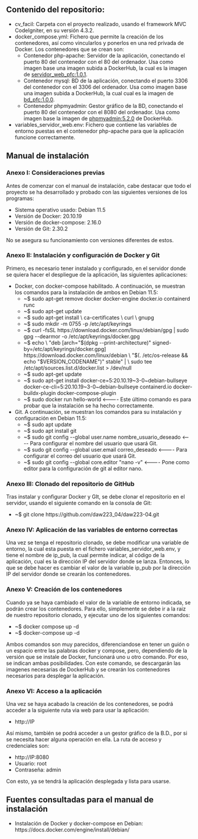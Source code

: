 <h2>Contenido del repositorio:</h2>
<ul>
        <li>cv_facil: Carpeta con el proyecto realizado, usando el framework MVC CodeIgniter, en su versión 4.3.2.</li>
        <li>docker_compose.yml: Fichero que permite la creación de los contenedores, así como vincularlos y ponerlos en una red privada de Docker. Los contenedores que se crean son:
        <ul>
                <li>Contenedor php-apache: Servidor de la aplicación, conectando el puerto 80 del contenedor con el 80 del ordenador. Usa como imagen base una imagen subida a DockerHub, la cual es la imagen de <a href="https://hub.docker.com/r/daw22304/servidor_web_pfc">servidor_web_pfc:1.0.1</a>.</li>
                <li>Contenedor mysql: BD de la aplicación, conectando el puerto 3306 del contenedor con el 3306 del ordenador. Usa como imagen base una imagen subida a DockerHub, la cual cual es la imagen de <a href="https://hub.docker.com/r/daw22304/bd_pfc">bd_pfc:1.0.0</a>.</li>
                <li>Contenedor phpmyadmin: Gestor gráfico de la BD, conectando el puerto 80 del contenedor con el 8080 del ordenador. Usa como imagen base la imagen de <a href="https://hub.docker.com/_/phpmyadmin">phpmyadmin:5.2.0</a> de DockerHub.
        </ul>
	</li>
        <li>variables_servidor_web.env: Fichero que contiene las variables de entorno puestas en el contenedor php-apache para que la aplicación funcione correctamente.</li>
</ul>

<h2>Manual de instalación</h2>

<h3>Anexo I: Consideraciones previas</h3>

Antes de comenzar con el manual de instalación, cabe destacar que todo el proyecto se ha desarrollado y probado con las siguientes versiones de los programas:
<ul>
	<li>Sistema operativo usado: Debian 11.5</li>
	<li>Versión de Docker: 20.10.19</li>
	<li>Versión de docker-compose: 2.16.0</li>
	<li>Versión de Git: 2.30.2</li>
</ul>
No se asegura su funcionamiento con versiones diferentes de estos.

<h3>Anexo II: Instalación y configuración de Docker y Git</h3>

Primero, es necesario tener instalado y configurado, en el servidor donde se quiera hacer el despliegue de la aplicación, las siguientes aplicaciones:
<ul>
	<li>Docker, con docker-compose habilitado. A continuación, se muestran los comandos para la instalación de ambos en Debian 11.5:
	<ul>
		<li>~$ sudo apt-get remove docker docker-engine docker.io containerd runc</li>
		<li>~$ sudo apt-get update</li>
		<li>~$ sudo apt-get install \
                	ca-certificates \
                	curl \
                	gnupg
		</li>
		<li>~$ sudo mkdir -m 0755 -p /etc/apt/keyrings</li>
		<li>~$ curl -fsSL https://download.docker.com/linux/debian/gpg | sudo gpg --dearmor -o /etc/apt/keyrings/docker.gpg</li>
		<li>~$ echo \
                	"deb [arch="$(dpkg --print-architecture)" signed-by=/etc/apt/keyrings/docker.gpg] https://download.docker.com/linux/debian \
                	"$(. /etc/os-release && echo "$VERSION_CODENAME")" stable" | \
                	sudo tee /etc/apt/sources.list.d/docker.list > /dev/null
		</li>
		<li>~$ sudo apt-get update</li>
		<li>~$ sudo apt-get install docker-ce=5:20.10.19~3-0~debian-bullseye docker-ce-cli=5:20.10.19~3-0~debian-bullseye containerd.io docker-buildx-plugin docker-compose-plugin</li>
		<li>~$ sudo docker run hello-world <---- Este último comando es para probar que la instalación se ha hecho correctamente.</li>
	</ul>
	</li>
	<li>Git. A continuación, se muestran los comandos para su instalación y configuración en Debian 11.5:
	<ul>
		<li>~$ sudo apt update</li>
		<li>~$ sudo apt install git</li>
		<li>~$ sudo git config --global user.name nombre_usuario_deseado <---- Para configurar el nombre del usuario que usará Git.</li>
		<li>~$ sudo git config --global user.email correo_deseado <---- Para configurar el correo del usuario que usará Git.</li>
		<li>~$ sudo git config --global core.editor "nano -v" <---- Pone como editor para la configuración de git al editor nano.</li>
	</ul>
	</li>
</ul>

<h3>Anexo III: Clonado del repositorio de GitHub</h3>

Tras instalar y configurar Docker y GIt, se debe clonar el repositorio en el servidor, usando el siguiente comando en la consola de Git:
<ul>
	<li>~$ git clone https://github.com/daw223_04/daw223-04.git</li>
</ul>

<h3>Anexo IV: Aplicación de las variables de entorno correctas</h3>

Una vez se tenga el repositorio clonado, se debe modificar una variable de entorno, la cual esta puesta en el fichero variables_servidor_web.env, y tiene el nombre de ip_pub, la cual permite indicar, al código de la aplicación, cual es la dirección IP del servidor donde se lanza.
Entonces, lo que se debe hacer es cambiar el valor de la variable ip_pub por la dirección IP del servidor donde se crearán los contenedores.

<h3>Anexo V: Creación de los contenedores</h3>

Cuando ya se haya cambiado el valor de la variable de entorno indicada, se podrán crear los contenedores.
Para ello, simplemente se debe ir a la raiz de nuestro repositorio clonado, y ejecutar uno de los siguientes comandos:
<ul>
	<li>~$ docker compose up -d</li>
	<li>~$ docker-compose up -d</li>
</ul>
Ambos comandos son muy parecidos, diferenciandose en tener un guión o un espacio entre las palabras docker y compose, pero, dependiendo de la versión que se instale de Docker, funcionará uno u otro comando. Por eso, se indican ambas posibilidades.
Con este comando, se descargarán las imagenes necesarias de DockerHub y se crearán los contenedores necesarios para desplegar la aplicación.

<h3>Anexo VI: Acceso a la aplicación</h3>

Una vez se haya acabado la creación de los contenedores, se podrá acceder a la siguiente ruta via web para usar la aplicación:
<ul>
	<li>http://IP</li>
</ul>
Así mismo, también se podrá acceder a un gestor gráfico de la B.D., por si se necesita hacer alguna operación en ella. La ruta de acceso y credenciales son:
<ul>
	<li>http://IP:8080</li>
	<li>Usuario: root</li>
	<li>Contraseña: admin</li>
</ul>

Con esto, ya se tendrá la aplicación desplegada y lista para usarse.

<h2>Fuentes consultadas para el manual de instalación</h2>

<ul>
	<li>Instalación de Docker y docker-compose en Debian: https://docs.docker.com/engine/install/debian/</li>
</ul>
